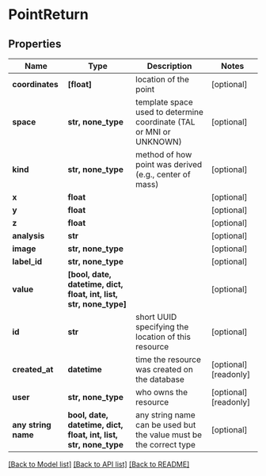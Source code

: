 # PointReturn


## Properties
Name | Type | Description | Notes
------------ | ------------- | ------------- | -------------
**coordinates** | **[float]** | location of the point | [optional] 
**space** | **str, none_type** | template space used to determine coordinate (TAL or MNI or UNKNOWN) | [optional] 
**kind** | **str, none_type** | method of how point was derived (e.g., center of mass) | [optional] 
**x** | **float** |  | [optional] 
**y** | **float** |  | [optional] 
**z** | **float** |  | [optional] 
**analysis** | **str** |  | [optional] 
**image** | **str, none_type** |  | [optional] 
**label_id** | **str, none_type** |  | [optional] 
**value** | **[bool, date, datetime, dict, float, int, list, str, none_type]** |  | [optional] 
**id** | **str** | short UUID specifying the location of this resource | [optional] 
**created_at** | **datetime** | time the resource was created on the database | [optional] [readonly] 
**user** | **str, none_type** | who owns the resource | [optional] [readonly] 
**any string name** | **bool, date, datetime, dict, float, int, list, str, none_type** | any string name can be used but the value must be the correct type | [optional]

[[Back to Model list]](../README.md#documentation-for-models) [[Back to API list]](../README.md#documentation-for-api-endpoints) [[Back to README]](../README.md)


